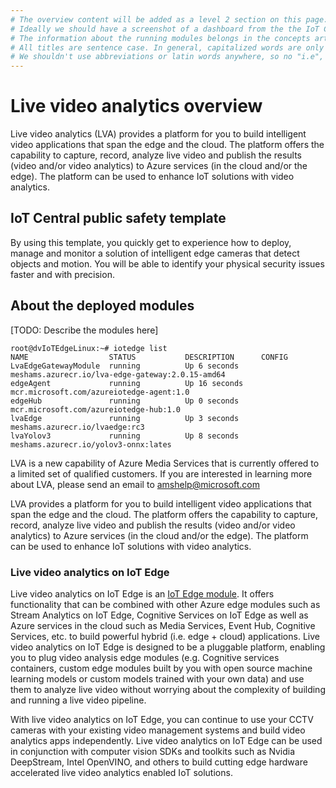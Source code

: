 ```yaml
---
# The overview content will be added as a level 2 section on this page: https://docs.microsoft.com/en-us/azure/iot-central/retail/overview-iot-central-retail. The level 2 heading will be something like "Public safety monitoring"
# Ideally we should have a screenshot of a dashboard from the the IoT Central application.
# The information about the running modules belongs in the concepts article. It's OK to say here that the template uses the Edge and the LVA modules and give a brief overview of what the LVA modules enable you to do.
# All titles are sentence case. In general, capitalized words are only used for "official" products like IoT Central and IoT Edge. So we should refer to "live video analytics" and "public safety template"
# We shouldn't use abbreviations or latin words anywhere, so no "i.e", "e.g", "etc".
---
```


# Live video analytics overview

Live video analytics (LVA) provides a platform for you to build intelligent video applications that span the edge and the cloud. The platform offers the capability to capture, record, analyze live video and publish the results (video and/or video analytics) to Azure services (in the cloud and/or the edge). The platform can be used to enhance IoT solutions with video analytics.

## IoT Central public safety template

By using this template, you quickly get to experience how to deploy,
manage and monitor a solution of intelligent edge cameras that detect
objects and motion. You will be able to identify your physical security
issues faster and with precision.

## About the deployed modules

\[TODO: Describe the modules here\]


```dotnetcli
root@dvIoTEdgeLinux:~# iotedge list
NAME                  STATUS           DESCRIPTION      CONFIG
LvaEdgeGatewayModule  running          Up 6 seconds     meshams.azurecr.io/lva-edge-gateway:2.0.15-amd64
edgeAgent             running          Up 16 seconds    mcr.microsoft.com/azureiotedge-agent:1.0
edgeHub               running          Up 0 seconds     mcr.microsoft.com/azureiotedge-hub:1.0
lvaEdge               running          Up 3 seconds     meshams.azurecr.io/lvaedge:rc3
lvaYolov3             running          Up 8 seconds     meshams.azurecr.io/yolov3-onnx:lates
```



LVA is a new capability of Azure Media Services that is currently offered to a limited set of qualified customers. If you are interested in learning more about LVA, please send an email to <amshelp@microsoft.com>

LVA provides a platform for you to build intelligent video applications that span the edge and the cloud. The platform offers the capability to capture, record, analyze live video and publish the results (video and/or video analytics) to Azure services (in the cloud and/or the edge). The platform can be used to enhance IoT solutions with video analytics.

### Live video analytics on IoT Edge

Live video analytics on IoT Edge is an [IoT Edge module](http://docs.microsoft.com/en-us/azure/marketplace/iot-edge-module). It offers functionality that can be combined with other Azure edge modules such as Stream Analytics on IoT Edge, Cognitive Services on IoT Edge as well as Azure services in the cloud such as Media Services, Event Hub, Cognitive Services, etc. to build powerful hybrid (i.e. edge + cloud) applications. Live video analytics on IoT Edge is designed to be a pluggable platform, enabling you to plug video analysis edge modules (e.g. Cognitive services containers, custom edge modules built by you with open source machine learning models or custom models trained with your own data) and use them to analyze live video without worrying about the complexity of building and running a live video pipeline.

With live video analytics on IoT Edge, you can continue to use your CCTV cameras with your existing video management systems and build video analytics apps independently. Live video analytics on IoT Edge can be used in conjunction with computer vision SDKs and toolkits such as Nvidia DeepStream, Intel OpenVINO, and others to build cutting edge hardware accelerated live video analytics enabled IoT solutions.